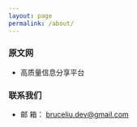 ```yaml
---
layout: page
permalink: /about/
---
```



### 原文网

* 高质量信息分享平台


### 联系我们

* 邮  箱： bruceliu.dev@gmail.com